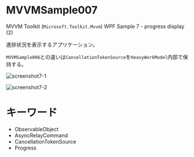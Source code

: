 # MVVMSample007
MVVM Toolkit (`Microsoft.Toolkit.Mvvm`) WPF Sample 7 - progress display (2)

進捗状況を表示するアプリケーション。

`MVVMSample006`との違いは`CancellationTokenSource`を`HeavyWorkModel`内部で保持する。

![screenshot7-1](https://user-images.githubusercontent.com/81235941/116968996-7fbaa900-acf0-11eb-961a-5445109457d8.png)

![screenshot7-2](https://user-images.githubusercontent.com/81235941/116969003-81846c80-acf0-11eb-9ede-5e6bcfa7ca77.png)

# キーワード

* ObservableObject
* AsyncRelayCommand
* CancellationTokenSource
* Progress
